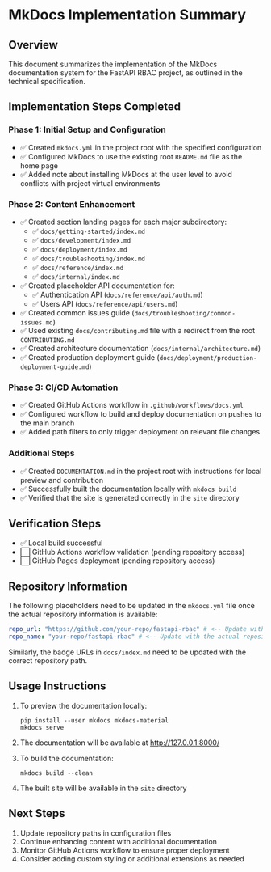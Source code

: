 # MkDocs Implementation Summary

## Overview

This document summarizes the implementation of the MkDocs documentation system for the FastAPI RBAC project, as outlined in the technical specification.

## Implementation Steps Completed

### Phase 1: Initial Setup and Configuration

- ✅ Created `mkdocs.yml` in the project root with the specified configuration
- ✅ Configured MkDocs to use the existing root `README.md` file as the home page
- ✅ Added note about installing MkDocs at the user level to avoid conflicts with project virtual environments

### Phase 2: Content Enhancement

- ✅ Created section landing pages for each major subdirectory:
  - ✅ `docs/getting-started/index.md`
  - ✅ `docs/development/index.md`
  - ✅ `docs/deployment/index.md`
  - ✅ `docs/troubleshooting/index.md`
  - ✅ `docs/reference/index.md`
  - ✅ `docs/internal/index.md`
- ✅ Created placeholder API documentation for:
  - ✅ Authentication API (`docs/reference/api/auth.md`)
  - ✅ Users API (`docs/reference/api/users.md`)
- ✅ Created common issues guide (`docs/troubleshooting/common-issues.md`)
- ✅ Used existing `docs/contributing.md` file with a redirect from the root `CONTRIBUTING.md`
- ✅ Created architecture documentation (`docs/internal/architecture.md`)
- ✅ Created production deployment guide (`docs/deployment/production-deployment-guide.md`)

### Phase 3: CI/CD Automation

- ✅ Created GitHub Actions workflow in `.github/workflows/docs.yml`
- ✅ Configured workflow to build and deploy documentation on pushes to the main branch
- ✅ Added path filters to only trigger deployment on relevant file changes

### Additional Steps

- ✅ Created `DOCUMENTATION.md` in the project root with instructions for local preview and contribution
- ✅ Successfully built the documentation locally with `mkdocs build`
- ✅ Verified that the site is generated correctly in the `site` directory

## Verification Steps

- ✅ Local build successful
- ⬜ GitHub Actions workflow validation (pending repository access)
- ⬜ GitHub Pages deployment (pending repository access)

## Repository Information

The following placeholders need to be updated in the `mkdocs.yml` file once the actual repository information is available:

```yaml
repo_url: "https://github.com/your-repo/fastapi-rbac" # <-- Update with the actual repository URL
repo_name: "your-repo/fastapi-rbac" # <-- Update with the actual repository name
```

Similarly, the badge URLs in `docs/index.md` need to be updated with the correct repository path.

## Usage Instructions

1. To preview the documentation locally:

   ```
   pip install --user mkdocs mkdocs-material
   mkdocs serve
   ```

2. The documentation will be available at http://127.0.0.1:8000/

3. To build the documentation:

   ```
   mkdocs build --clean
   ```

4. The built site will be available in the `site` directory

## Next Steps

1. Update repository paths in configuration files
2. Continue enhancing content with additional documentation
3. Monitor GitHub Actions workflow to ensure proper deployment
4. Consider adding custom styling or additional extensions as needed
